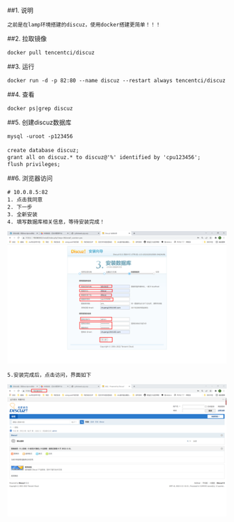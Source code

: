 ##1. 说明
```shell
之前是在lamp环境搭建的discuz，使用docker搭建更简单！！！
```
##2. 拉取镜像
```shell
docker pull tencentci/discuz
```
##3. 运行
```shell
docker run -d -p 82:80 --name discuz --restart always tencentci/discuz
```
##4. 查看
```shell
docker ps|grep discuz
```
##5. 创建discuz数据库
```shell
mysql -uroot -p123456

create database discuz;
grant all on discuz.* to discuz@'%' identified by 'cpu123456';
flush privileges;
```
##6. 浏览器访问
```shell
# 10.0.8.5:82
1. 点击我同意
2. 下一步
3. 全新安装
4. 填写数据库相关信息，等待安装完成！
```
![discuz1](../../../assets/images/discuz1.png)
```shell
5.安装完成后，点击访问，界面如下
```
![discuz2](../../../assets/images/discuz2.png)
